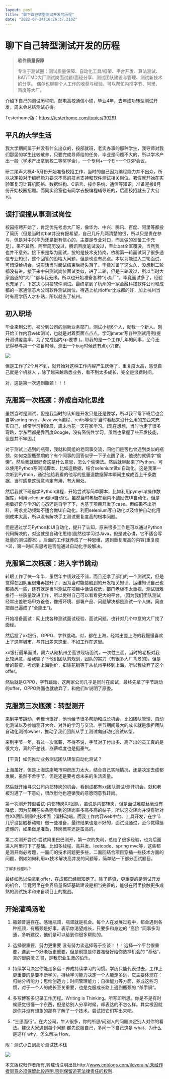 ```yaml
---
layout: post
title: "聊下自己转型测试开发的历程"
date: "2022-07-24T16:26:37.210Z"
---
```

聊下自己转型测试开发的历程
=============

> **软件质量保障**
> 
> 专注于测试圈：测试质量保障、自动化工具/框架、平台开发、算法测试、BAT/TMD大厂测试岗面试题/面经分享、测试团队建设与管理、测试新技术的分享。 偶尔也聊聊个人工作的收获与经验。可以帮忙内推字节、阿里、百度等大厂。

介绍下自己的测试历程吧，邮电高校通信小硕，毕业4年，去年成功转型测试开发，周末会总结测试心得。

Testerhome版：https://testerhome.com/topics/30291

平凡的大学生活
-------

我大学期间属于并没有什么出众的，按部就班，老实办事的那种学生，我导师对我们那届的学生比较散养，只要完成导师给的任务，毕业是问题不大的，所以学术产出一般（学术产出拿到校二等奖学金），一个专利+一个EI+一个DSP会议。

研二尾声大概4-5月份开始准备校招工作，当时的自己因为编程能力并不出众，所以决定投对于编码能力要求不高的技术支持和软件测试相关岗位。暑假就开始在实验室复习计算机网络、数据结构、C语言、操作系统、通信等知识，准备迎接8月份开始校园招聘。而同实验室也有同学去报编程辅导班的，后面校招就去了大公司。

误打误撞从事测试岗位
----------

校园招聘开始了，肯定优先考虑大厂呀，像华为、中兴、腾讯、百度、阿里等都投了简历（但是当时对bat并没有报希望，自己几斤几两清楚的很，所以只是贵在参与，但是对中兴华为还是挺有信心的，主要是专业对口，而且做的准备工作充足）。果不其然，阿里简历没过，腾讯百度笔试没过，至此bat全军覆没。当然我也并不意外。接下来是华为面试，投的是技术支持岗，依稀第一轮面试问了很多通信专业知识，这个回答的没啥大问题，但是也没有亮点。本以为能进入二轮面试，可惜没给机会。说实话当时面试结束后挺失落了。毕竟准备了这么久，没想到二轮都没有进。接下来中兴测试岗位面试类似，进了二轮，但是三轮没过，所以当时大家追逐的“大厂”都与我无缘。所以也开始准备各种“小众厂”。毕竟面试多了，经验也充足了，下定决心只投软件测试。最终拿到了杭州的一家金融科技软件公司和成都的一家通信芯片公司软件测试岗位。待遇上杭州offer比成都的好，加上杭州当时有高学历人才补贴，所以就去了杭州。

初入职场
----

毕业来到公司，被分到公司的创新业务部门，测试小组6个人，就我一个新人。刚开始工作内容web测试，也就是对着页面点点点，学习jmeter写各种测试用例(提升测试覆盖率，为了完成组内kpi要求 )。带我的是一个工作几年的同事，至今还记得参与第一个项目时候，测出一个bug时候还有点小兴奋。

![](https://img-blog.csdnimg.cn/img_convert/d4ee34f3d941288849e8b85e69503b97.png)

但是工作了2个月不到，就开始对这种工作内容产生厌倦了，重复度太高，感觉自己就是个机器人 ，除了越来越熟悉业务，看不到太多成长，完全是浪费时间。

对，这是第一次遇到瓶颈！！！

克服第一次瓶颈：养成自动化思维
---------------

虽然当时是测试，但是我当时的认知是开发只是还是要学，所以我平常下班后也会自学spring mvc，Java web编程、redis等似乎当时看起来没什么用的东西来充实自己，经常学习到凌晨，周末也花一天在家学习。(现在想想，当时也走了很多弯路，学东西都是靠百度Google，没有系统性学习。虽然也掌握了些开发技能，但是并不牢固。)

对于测试上遇到的瓶颈，我就和同组的老同事交流，问他们是否也曾遇到类似的瓶颈，如何克服瓶颈期的？有个同事的回答似乎一下子点醒了我，他说的就俩字“偷懒”。然后我就很好奇这是什么意思，怎么个偷懒法。然后就聊起来了Python，可以使用Python写测试脚本，比如造数据，结合selenium做ui自动化。这是我第一次听到Python，通过他给我看的他写的批量造数据脚本瞬间生成成百上千条数据，当时感觉这玩意肯定有用，有大用处。

然后我就下班自学Python编程，开始尝试写简单脚本，比如利用pymysql操作数据库，利用selenium做ui自动化。虽然当时老板在组内不鼓励做UI自动化，但是抱着好奇与学习的心态还是自学了下，也基于项目开发了case。但结果不出所料，需求变动频繁不适合做UI自动化，利用selenium写自动化以及维护自动化用例成本太高，所以没有解决手工测试重复度高的根本问题。

但是通过学习Python和UI自动化，提升了认知，原来很多工作是可以通过Python代码解决的，对这就是自动化思维(虽然也学习过Java，但是诚心讲，它不适合写批量的测试脚本) 。后面的工作就养成了一种思维，遇到重复度高的内容(重复度>3)，第一时间去思考是否能通过自动化手段解决。

克服第二次瓶颈：进入字节跳动
--------------

转眼工作了快一年半，虽然年中绩效还不错，而且还拿了部门的一个测试奖，但是觉得在团队里很难再提升了，因为当时能接触到的开发相关知识、运维知识自己也都熟悉一些，还有就是当时测试在项目中话语权低，部门老板不太重视，测试很难推行一些质量改进工作，所以觉得自己可以看看更大的平台。(因为我们团队测试经常出差驻场甲方爸爸，像搭环境、部署产品、问题解决都是测试一个人搞，简直把自己逼成了“全能王”)。

开始准备面试：网上找各种测试面试经验、面试问题。也针对几个中意的大厂找了面经。

然后投了xx银行、OPPO、字节跳动。对，都在上海，经常出差上海的我慢慢喜欢上了这座城市，与其出差来这里，不如工作在这里。

xx银行最早面试，周六从刚杭州坐高铁现场面试，一次性三面，当时的老板对我比较满意，给我聊了下他们团队的规划，团队的实力（有很多大厂背景的)，但是给的薪资，考虑到上海物价，扣除花销等于从杭州平移到上海，所以我放弃了这个offer。

然后就是OPPO，字节跳动，这两家公司几乎是同时在面试，最终先拿了字节跳动的offer，OPPO终面也就放弃了，和他们hr说明了原委。

克服第三次瓶颈：转型测开
------------

来到字节跳动，老板也很好，他也给予很多帮助和成长机会，比如团队管理、自动化测试以及参加测开大会、对外的学习与交流。字节期间最大的成长就是承担团队自动化测试owner，推动了我们团队从手工测试向自动化测试转型。

来到字节一年，有过一次涨薪，不得不说，字节对于付出多、高产出的员工真的是很大方，真的不差钱，涨薪幅度也是挺豪气。

【干货】如何推动业务测试团队转型自动化测试？

上海虽好，但是上海这座城市购房压力太大，结合自己实际情况，还是决定去成都发展，虽然不舍字节，但是还是要考虑未来的生活质量。

然后就开始寻求公司内部转岗的机会，看到成都有xx团队测试/测开机会，就和老板沟通了一下意向，很欣慰他也遵循我的意愿同意我转岗。

第一次测开转型尝试-内部转岗XX团队，虽说是内部转岗，但是面试难度丝毫没有降低，因为前期在头条圈看到的转岗率多高多高的帖子，所以这次转岗并没有针对性XX团队侧重的技术面（偏移动端，而我工作内容web中台、工具开发，在字节几乎没接触移动端）做一些准备，最终结果也是不好的，面试没通过，至今觉得挺遗憾的，如果做足准备，转岗概率还是蛮高的。

第二次测开尝试-尝试阿里巴巴测开，第一次的失利，总结了很多经验，也为后面进入阿里打下了基础。比如多线程、高并发、leetcode、spring mvc等，这些都是测开岗必考题，一面问的技术问题更多些，二面回结合项目穿插一些技术方面的问题，例如如何利用xx技术解决高并发的问题等，简单贴一下部分面试题目。

    了解多线程吗？

最终如愿以偿拿到offer，在成都已经很知足了。除了薪资，更重要的是测试开发的机会，毕竟阿里在业界质量保证基础建设是相当完善的，能够在阿里接触更多成熟的测试技术和来自项目上的挑战。

开始灌鸡汤啦
------

1.  瓶颈普遍存在。感谢瓶颈，瓶颈就是机会。每个人在发展过程中，都会遇到各种瓶颈，有瓶颈是好事，表示你渴望成长，只要多和身边的 “高阶 “同事多沟通，多听建议，他们是可以给到你很多帮助的。
    
2.  选择很重要，努力更重要 没有努力谈选择等于空谈！！！选择一个平台很重要，遇到一个好老板更重要，但是前提是你要准备好给你选择机会的 “基础”，真的很感激 Z 哥，是我职业生涯的伯乐。
    
3.  持续学习决定你能走多远 - 养成持续学习的习惯。学历只能代表过去，工作上更重要的是要不断学习。持续学习能力决定一个人能走多远，它主要体现在：归纳分析能力；思维创造力；时间管理能力；自律能力等方面，养成这些习惯，对于一个人的成长至关重要，也是克服成长路上遇到瓶颈的 “杀手锏”。
    
4.  多写博客多记录工作历程。Writing is Thinking。所写即所思。你是不是有时候感觉很懂一个东西，但是给别人分享时候，却表达的不怎么样。其实根因就是你并没有想象的那样了解了一个技术。尝试把它们写出来吧。
    
5.  “三思而行”。在大公司，牛人很多，你的所思/问别人的问题决定别人对你的看法。建议大家遇到每个问题 都先说服自己，多问一下自己这是 what、为什么是这样 why，怎么解决 How。
    

附：测试小白到高阶测试技术栈

![](https://img-blog.csdnimg.cn/img_convert/933211f216798519234009a7d8cb25b8.png)

本文版权归作者所有,转载请注明出处http://www.cnblogs.com/iloverain/.未经作者同意必须保留此段声明,否则保留追究法律责任的权利.